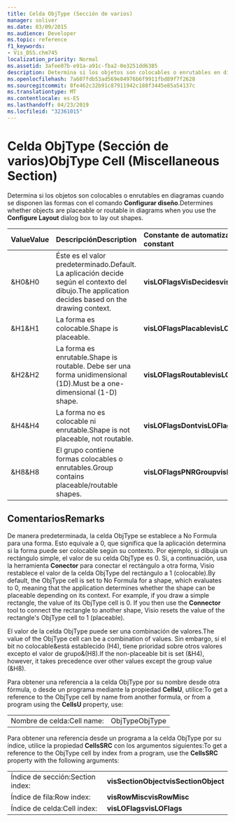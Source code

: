 ```yaml
---
title: Celda ObjType (Sección de varios)
manager: soliver
ms.date: 03/09/2015
ms.audience: Developer
ms.topic: reference
f1_keywords:
- Vis_DSS.chm745
localization_priority: Normal
ms.assetid: 3afee07b-e91a-a91c-fba2-0e3251dd6385
description: Determina si los objetos son colocables o enrutables en diagramas cuando se disponen las formas con el comando Configurar diseño.
ms.openlocfilehash: 7a607fdb53ad569e84976b6f9911fbd89f7f2628
ms.sourcegitcommit: 8fe462c32b91c87911942c188f3445e85a54137c
ms.translationtype: MT
ms.contentlocale: es-ES
ms.lasthandoff: 04/23/2019
ms.locfileid: "32361015"
---
```

# <a name="objtype-cell-miscellaneous-section"></a><span data-ttu-id="6b4aa-103">Celda ObjType (Sección de varios)</span><span class="sxs-lookup"><span data-stu-id="6b4aa-103">ObjType Cell (Miscellaneous Section)</span></span>

<span data-ttu-id="6b4aa-104">Determina si los objetos son colocables o enrutables en diagramas cuando se disponen las formas con el comando **Configurar diseño**.</span><span class="sxs-lookup"><span data-stu-id="6b4aa-104">Determines whether objects are placeable or routable in diagrams when you use the **Configure Layout** dialog box to lay out shapes.</span></span> 
  
|<span data-ttu-id="6b4aa-105">**Value**</span><span class="sxs-lookup"><span data-stu-id="6b4aa-105">**Value**</span></span>|<span data-ttu-id="6b4aa-106">**Descripción**</span><span class="sxs-lookup"><span data-stu-id="6b4aa-106">**Description**</span></span>|<span data-ttu-id="6b4aa-107">**Constante de automatización**</span><span class="sxs-lookup"><span data-stu-id="6b4aa-107">**Automation constant**</span></span>|
|:-----|:-----|:-----|
|<span data-ttu-id="6b4aa-108">&amp;H0</span><span class="sxs-lookup"><span data-stu-id="6b4aa-108">&amp;H0</span></span>  <br/> |<span data-ttu-id="6b4aa-109">Éste es el valor predeterminado.</span><span class="sxs-lookup"><span data-stu-id="6b4aa-109">Default.</span></span> <span data-ttu-id="6b4aa-110">La aplicación decide según el contexto del dibujo.</span><span class="sxs-lookup"><span data-stu-id="6b4aa-110">The application decides based on the drawing context.</span></span>  <br/> |<span data-ttu-id="6b4aa-111">**visLOFlagsVisDecides**</span><span class="sxs-lookup"><span data-stu-id="6b4aa-111">**visLOFlagsVisDecides**</span></span> <br/> |
|<span data-ttu-id="6b4aa-112">&amp;H1</span><span class="sxs-lookup"><span data-stu-id="6b4aa-112">&amp;H1</span></span>  <br/> |<span data-ttu-id="6b4aa-113">La forma es colocable.</span><span class="sxs-lookup"><span data-stu-id="6b4aa-113">Shape is placeable.</span></span>  <br/> |<span data-ttu-id="6b4aa-114">**visLOFlagsPlacable**</span><span class="sxs-lookup"><span data-stu-id="6b4aa-114">**visLOFlagsPlacable**</span></span> <br/> |
|<span data-ttu-id="6b4aa-115">&amp;H2</span><span class="sxs-lookup"><span data-stu-id="6b4aa-115">&amp;H2</span></span>  <br/> |<span data-ttu-id="6b4aa-116">La forma es enrutable.</span><span class="sxs-lookup"><span data-stu-id="6b4aa-116">Shape is routable.</span></span> <span data-ttu-id="6b4aa-117">Debe ser una forma unidimensional (1D).</span><span class="sxs-lookup"><span data-stu-id="6b4aa-117">Must be a one-dimensional (1-D) shape.</span></span>  <br/> |<span data-ttu-id="6b4aa-118">**visLOFlagsRoutable**</span><span class="sxs-lookup"><span data-stu-id="6b4aa-118">**visLOFlagsRoutable**</span></span> <br/> |
|<span data-ttu-id="6b4aa-119">&amp;H4</span><span class="sxs-lookup"><span data-stu-id="6b4aa-119">&amp;H4</span></span>  <br/> |<span data-ttu-id="6b4aa-120">La forma no es colocable ni enrutable.</span><span class="sxs-lookup"><span data-stu-id="6b4aa-120">Shape is not placeable, not routable.</span></span>  <br/> |<span data-ttu-id="6b4aa-121">**visLOFlagsDont**</span><span class="sxs-lookup"><span data-stu-id="6b4aa-121">**visLOFlagsDont**</span></span> <br/> |
|<span data-ttu-id="6b4aa-122">&amp;H8</span><span class="sxs-lookup"><span data-stu-id="6b4aa-122">&amp;H8</span></span>  <br/> |<span data-ttu-id="6b4aa-123">El grupo contiene formas colocables o enrutables.</span><span class="sxs-lookup"><span data-stu-id="6b4aa-123">Group contains placeable/routable shapes.</span></span>  <br/> |<span data-ttu-id="6b4aa-124">**visLOFlagsPNRGroup**</span><span class="sxs-lookup"><span data-stu-id="6b4aa-124">**visLOFlagsPNRGroup**</span></span> <br/> |
   
## <a name="remarks"></a><span data-ttu-id="6b4aa-125">Comentarios</span><span class="sxs-lookup"><span data-stu-id="6b4aa-125">Remarks</span></span>

<span data-ttu-id="6b4aa-p103">De manera predeterminada, la celda ObjType se establece a No Formula para una forma. Esto equivale a 0, que significa que la aplicación determina si la forma puede ser colocable según su contexto. Por ejemplo, si dibuja un rectángulo simple, el valor de su celda ObjType es 0. Si, a continuación, usa la herramienta **Conector** para conectar el rectángulo a otra forma, Visio restablece el valor de la celda ObjType del rectángulo a 1 (colocable).</span><span class="sxs-lookup"><span data-stu-id="6b4aa-p103">By default, the ObjType cell is set to No Formula for a shape, which evaluates to 0, meaning that the application determines whether the shape can be placeable depending on its context. For example, if you draw a simple rectangle, the value of its ObjType cell is 0. If you then use the **Connector** tool to connect the rectangle to another shape, Visio resets the value of the rectangle's ObjType cell to 1 (placeable).</span></span> 
  
<span data-ttu-id="6b4aa-129">El valor de la celda ObjType puede ser una combinación de valores.</span><span class="sxs-lookup"><span data-stu-id="6b4aa-129">The value of the ObjType cell can be a combination of values.</span></span> <span data-ttu-id="6b4aa-130">Sin embargo, si el bit no colocable&amp;está establecido (H4), tiene prioridad sobre otros valores excepto el valor de grupo&amp;(H8).</span><span class="sxs-lookup"><span data-stu-id="6b4aa-130">If the non-placeable bit is set (&amp;H4), however, it takes precedence over other values except the group value (&amp;H8).</span></span>
  
<span data-ttu-id="6b4aa-131">Para obtener una referencia a la celda ObjType por su nombre desde otra fórmula, o desde un programa mediante la propiedad **CellsU**, utilice:</span><span class="sxs-lookup"><span data-stu-id="6b4aa-131">To get a reference to the ObjType cell by name from another formula, or from a program using the **CellsU** property, use:</span></span> 
  
|||
|:-----|:-----|
|<span data-ttu-id="6b4aa-132">Nombre de celda:</span><span class="sxs-lookup"><span data-stu-id="6b4aa-132">Cell name:</span></span>  <br/> |<span data-ttu-id="6b4aa-133">ObjType</span><span class="sxs-lookup"><span data-stu-id="6b4aa-133">ObjType</span></span>  <br/> |
   
<span data-ttu-id="6b4aa-134">Para obtener una referencia desde un programa a la celda ObjType por su índice, utilice la propiedad **CellsSRC** con los argumentos siguientes:</span><span class="sxs-lookup"><span data-stu-id="6b4aa-134">To get a reference to the ObjType cell by index from a program, use the **CellsSRC** property with the following arguments:</span></span> 
  
|||
|:-----|:-----|
|<span data-ttu-id="6b4aa-135">Índice de sección:</span><span class="sxs-lookup"><span data-stu-id="6b4aa-135">Section index:</span></span>  <br/> |<span data-ttu-id="6b4aa-136">**visSectionObject**</span><span class="sxs-lookup"><span data-stu-id="6b4aa-136">**visSectionObject**</span></span> <br/> |
|<span data-ttu-id="6b4aa-137">Índice de fila:</span><span class="sxs-lookup"><span data-stu-id="6b4aa-137">Row index:</span></span>  <br/> |<span data-ttu-id="6b4aa-138">**visRowMisc**</span><span class="sxs-lookup"><span data-stu-id="6b4aa-138">**visRowMisc**</span></span> <br/> |
|<span data-ttu-id="6b4aa-139">Índice de celda:</span><span class="sxs-lookup"><span data-stu-id="6b4aa-139">Cell index:</span></span>  <br/> |<span data-ttu-id="6b4aa-140">**visLOFlags**</span><span class="sxs-lookup"><span data-stu-id="6b4aa-140">**visLOFlags**</span></span> <br/> |
   

